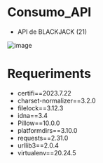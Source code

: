 # Consumo_API

- API de BLACKJACK (21)

![image](https://github.com/tbgbarros/Consumo_API/assets/111811766/0b0762a5-ddac-417e-a2da-30a8c592dd53)


# Requeriments
* certifi==2023.7.22
* charset-normalizer==3.2.0
* filelock==3.12.3
* idna==3.4
* Pillow==10.0.0
* platformdirs==3.10.0
* requests==2.31.0
* urllib3==2.0.4
* virtualenv==20.24.5
